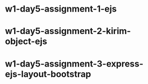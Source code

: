 # w1-day5-assignment-1-ejs
# w1-day5-assignment-2-kirim-object-ejs
# w1-day5-assignment-3-express-ejs-layout-bootstrap
